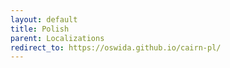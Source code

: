 ```yaml
---
layout: default
title: Polish
parent: Localizations
redirect_to: https://oswida.github.io/cairn-pl/
---
```

